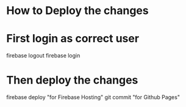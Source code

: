 # How to Deploy the changes


# First login as correct user
firebase logout
firebase login

# Then deploy the changes
firebase deploy "for Firebase Hosting"
git commit "for Github Pages"